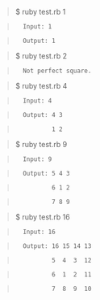 > $ ruby test.rb 1

>       Input: 1

>       Output: 1 

> $ ruby test.rb 2

>       Not perfect square.

> $ ruby test.rb 4

>       Input: 4

>       Output: 4 3 

>               1 2      

> $ ruby test.rb 9

>       Input: 9

>       Output: 5 4 3 

>               6 1 2 

>               7 8 9 

> $ ruby test.rb 16

>       Input: 16

>       Output: 16 15 14 13 

>               5  4  3  12 

>               6  1  2  11 

>               7  8  9  10 

